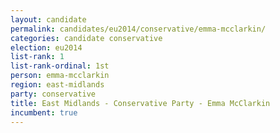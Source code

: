 ```yaml
---
layout: candidate
permalink: candidates/eu2014/conservative/emma-mcclarkin/
categories: candidate conservative
election: eu2014
list-rank: 1
list-rank-ordinal: 1st
person: emma-mcclarkin
region: east-midlands
party: conservative
title: East Midlands - Conservative Party - Emma McClarkin
incumbent: true
---
```

